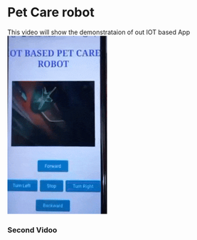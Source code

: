 # Pet Care robot

This video will show the demonstrataion of out IOT based App
![Example GIF](pan_videoo.gif)

### Second Vidoo
